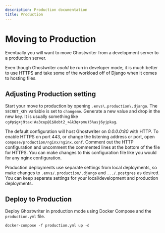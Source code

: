 ```yaml
---
description: Production documentation
title: Production
---
```


# Moving to Production

Eventually you will want to move Ghostwriter from a development server to a production server. 

Even though Ghostwriter *could* be run in developer mode, it is much better to use HTTPS and take some of the workload off of Django when it comes to hosting files.

## Adjusting Production setting

Start your move to production by opening `.envs\.production\.django`. The `SECRET_KEY` variable is set to `changeme`. Generate a new value and drop in the new key. It is usually something like `cg#p$g+j9tax!#a3cup@1$8obt2_+&k3q+pmu)5%asj6yjpkag`.

The default configuration will host Ghostwriter on *0.0.0.0:80* with HTTP. To enable HTTPS on port 443, or change the listening address or port, open `compose/production/nginx/nginx.conf`. Comment out the HTTP configuration and uncomment the commented lines at the bottom of the file for HTTPS. You can make changes to this configuration file like you would for any nginx configuration.

Production deployments use separate settings from local deployments, so make changes to `.envs/.production/.django` and `.../.postgres` as desired. You can keep separate settings for your local/development and production deployments.

## Deploy to Production

Deploy Ghostwriter in production mode using Docker Compose and the `production.yml` file.

`docker-compose -f production.yml up -d`